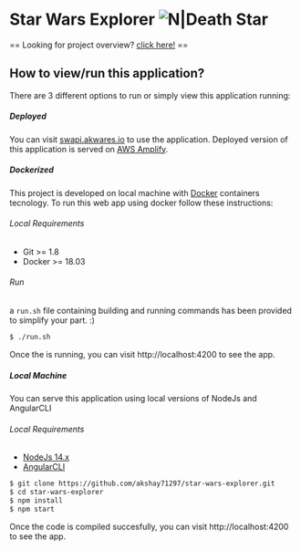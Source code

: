 # Star Wars Explorer ![N|Death Star](https://icons.iconarchive.com/icons/sensibleworld/starwars/24/Death-Star-icon.png)

==&nbsp;Looking for project overview? [click here!](https://github.com/akshay71297/star-wars-explorer/blob/master/explain.md)&nbsp;==

## How to view/run this application?

There are 3 different options to run or simply view this application running:
##### Deployed
You can visit [swapi.akwares.io](https://swapi.akwares.io) to use the application.
Deployed version of this application is served on [AWS Amplify](https://aws.amazon.com/it/amplify/).

##### Dockerized
This project is developed on local machine with [Docker](https://www.docker.com) containers tecnology.
To run this web app using docker follow these instructions:
###### Local Requirements
- Git >= 1.8
- Docker >= 18.03

###### Run
a `run.sh` file containing building and running commands has been provided to simplify your part. :)
```sh
$ ./run.sh
```
Once the is running, you can visit http://localhost:4200 to see the app.

##### Local Machine
You can serve this application using local versions of NodeJs and AngularCLI

###### Local Requirements
- [NodeJs 14.x](https://nodejs.org/en/blog/release/v14.0.0/)
- [AngularCLI](https://cli.angular.io/)

```sh
$ git clone https://github.com/akshay71297/star-wars-explorer.git
$ cd star-wars-explorer
$ npm install
$ npm start
```
Once the code is compiled succesfully, you can visit http://localhost:4200 to see the app. 
